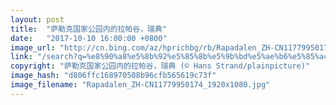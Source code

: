 ```yaml
---
layout: post
title:  "萨勒克国家公园内的拉帕谷，瑞典"
date:   "2017-10-10 16:00:00 +0800"
image_url: "http://cn.bing.com/az/hprichbg/rb/Rapadalen_ZH-CN11779950174_1920x1080.jpg"
link: "/search?q=%e8%90%a8%e5%8b%92%e5%85%8b%e5%9b%bd%e5%ae%b6%e5%85%ac%e5%9b%ad&form=hpcapt&mkt=zh-cn"
copyright: "萨勒克国家公园内的拉帕谷，瑞典 (© Hans Strand/plainpicture)"
image_hash: "d806ffc168970508b96cfb565619c73f"
image_filename: "Rapadalen_ZH-CN11779950174_1920x1080.jpg"
---
```

